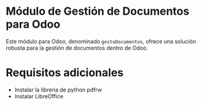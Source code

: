 # Módulo de Gestión de Documentos para Odoo

Este módulo para Odoo, denominado `gestoDocumentos`, ofrece una solución robusta para la gestión de documentos dentro de Odoo.

# Requisitos adicionales

- Instalar la libreria de python pdfrw
- Instalar LibreOffice
